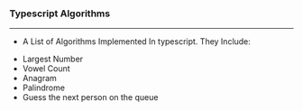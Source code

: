 ### Typescript Algorithms
---
* A List of Algorithms Implemented In typescript. They Include:

- Largest Number
- Vowel Count
- Anagram
- Palindrome
- Guess the next person on the queue